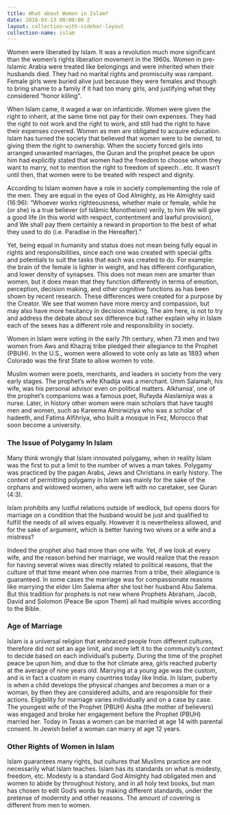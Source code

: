 ```yaml
---
title: What about Women in Islam?
date: 2018-03-13 00:00:00 Z
layout: collection-with-sidebar-layout
collection-name: islam
---
```


Women were liberated by Islam. It was a revolution much more significant than the women’s rights liberation movement in the 1960s. Women in pre-Islamic Arabia were treated like belongings and were inherited when their husbands died. They had no marital rights and promiscuity was rampant. Female girls were buried alive just because they were females and though to bring shame to a family if it had too many girls, and justifying what they considered “honor killing”.

When Islam came, it waged a war on infanticide. Women were given the right to inherit, at the same time not pay for their own expenses. They had the right to not work and the right to work, and still had the right to have their expenses covered. Women as men are obligated to acquire education. Islam has turned the society that believed that women were to be owned, to giving them the right to ownership. When the society forced girls into arranged unwanted marriages, the Quran and the prophet peace be upon him had explicitly stated that women had the freedom to choose whom they want to marry, not to mention the right to freedom of speech…etc. It wasn’t until then, that women were to be treated with respect and dignity.

According to Islam women have a role in society complementing the role of the men. They are equal in the eyes of God Almighty, as He Almighty said (16:96): “Whoever works righteousness, whether male or female, while he (or she) is a true believer (of Islâmic Monotheism) verily, to him We will give a good life (in this world with respect, contentment and lawful provision), and We shall pay them certainly a reward in proportion to the best of what they used to do (i.e. Paradise in the Hereafter).” 

Yet, being equal in humanity and status does not mean being fully equal in rights and responsibilities, since each one was created with special gifts and potentials to suit the tasks that each was created to do. For example: the brain of the female is lighter in weight, and has different configuration, and lower density of synapses. This does not mean men are smarter than women, but it does mean that they function differently in terms of emotion, perception, decision making, and other cognitive functions as has been shown by recent research. These differences were created for a purpose by the Creator. We see that women have more mercy and compassion, but may also have more hesitancy in decision making. The aim here, is not to try and address the debate about sex difference but rather explain why in Islam each of the sexes has a different role and responsibility in society.

Women in Islam were voting in the early 7th century, when 73 men and two women from Aws and Khazraj tribe pledged their allegiance to the Prophet (PBUH). In the U.S., women were allowed to vote only as late as 1893 when Colorado was the first State to allow women to vote.

Muslim women were poets, merchants, and leaders in society from the very early stages. The prophet’s wife Khadija was a merchant. Umm Salamah, his wife, was his personal advisor even on political matters. Alkhansa’, one of the prophet’s companions was a famous poet, Rufayda Alaslamiya was a nurse. Later, in history other women were main scholars that have taught men and women, such as Kareema Almirwiziya who was a scholar of hadeeth, and Fatima Alfihriya, who built a mosque in Fez, Morocco that soon become a university.

### The Issue of Polygamy In Islam
Many think wrongly that Islam innovated polygamy, when in reality Islam was the first to put a limit to the number of wives a man takes. Polygamy was practiced by the pagan Arabs, Jews and Christians in early history. The context of permitting polygamy in Islam was mainly for the sake of the orphans and widowed women, who were left with no caretaker, see Quran (4:3). 

Islam prohibits any lustful relations outside of wedlock, but opens doors for marriage on a condition that the husband would be just and qualified to fulfill the needs of all wives equally. However it is nevertheless allowed, and for the sake of argument, which is better having two wives or a wife and a mistress?

Indeed the prophet also had more than one wife. Yet, if we look at every wife, and the reason behind her marriage, we would realize that the reason for having several wives was directly related to political reasons, that the culture of that time meant when one marries from a tribe, their allegiance is guaranteed. In some cases the marriage was for compassionate reasons like marrying the elder Um Salema after she lost her husband Abu Salema. But this tradition for prophets is not new where Prophets Abraham, Jacob, David and Solomon (Peace Be upon Them) all had multiple wives according to the Bible.

### Age of Marriage
Islam is a universal religion that embraced people from different cultures, therefore did not set an age limit, and more left it to the community’s context to decide based on each individual’s puberty. During the time of the prophet peace be upon him, and due to the hot climate area, girls reached puberty at the average of nine years old. Marrying at a young age was the custom, and is in fact a custom in many countries today like India. In Islam, puberty is when a child develops the physical changes and becomes a man or a woman, by then they are considered adults, and are responsible for their actions. Eligibility for marriage varies individually and on a case by case. The youngest wife of the Prophet (PBUH) Aisha (the mother of believers) was engaged and broke her engagement before the Prophet (PBUH) married her. Today in Texas a women can be married at age 14 with parental consent. In Jewish belief a woman can marry at age 12 years.

### Other Rights of Women in Islam
Islam guarantees many rights, but cultures that Muslims practice are not necessarily what Islam teaches.
Islam has its standards on what is modesty, freedom, etc. Modesty is a standard God Almighty had obligated men and women to abide by throughout history, and in all holy text books, but man has chosen to edit God’s words by making different standards, under the pretense of modernity and other reasons. The amount of covering is different from men to women.
